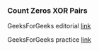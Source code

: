 ### Count Zeros XOR Pairs

GeeksForGeeks editorial [link](https://www.geeksforgeeks.org/find-number-pairs-array-xor-0/)

GeeksForGeeks practice [link](https://practice.geeksforgeeks.org/problems/counts-zeros-xor-pairs0349/1/)

